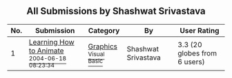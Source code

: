 ﻿<div align="center">

## All Submissions by Shashwat Srivastava

</div>

No.  | Submission | Category | By   | User Rating
---- | ---------- | -------- | ---- | -----------
1 | [Learning How to Animate<br /><sup>2004-06-18 08:23:34</sup>](https://github.com/Planet-Source-Code/shashwat-srivastava-learning-how-to-animate__1-54432) | [Graphics<br /><sup>Visual Basic</sup>](../ByCategory/graphics__1-46.md) | Shashwat Srivastava | 3.3 (20 globes from 6 users)
